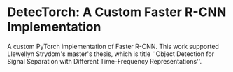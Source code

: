 # DetecTorch: A Custom Faster R-CNN Implementation

A custom PyTorch implementation of Faster R-CNN. This work supported Llewellyn Strydom's master's thesis, which is title ''Object Detection for Signal Separation with Different Time-Frequency Representations''.
